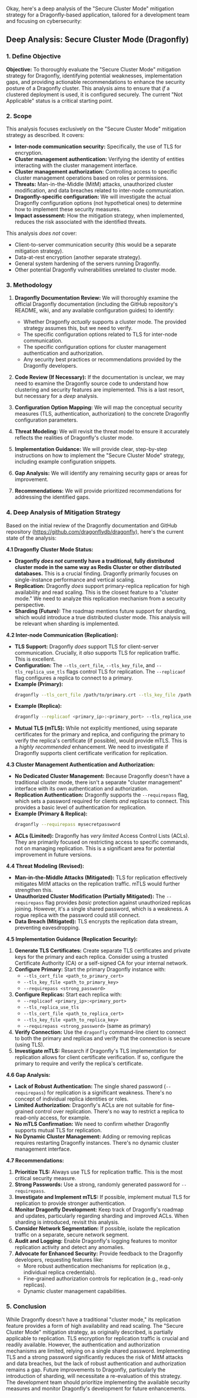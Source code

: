 Okay, here's a deep analysis of the "Secure Cluster Mode" mitigation strategy for a Dragonfly-based application, tailored for a development team and focusing on cybersecurity:

## Deep Analysis: Secure Cluster Mode (Dragonfly)

### 1. Define Objective

**Objective:** To thoroughly evaluate the "Secure Cluster Mode" mitigation strategy for Dragonfly, identifying potential weaknesses, implementation gaps, and providing actionable recommendations to enhance the security posture of a Dragonfly cluster.  This analysis aims to ensure that *if* a clustered deployment is used, it is configured securely.  The current "Not Applicable" status is a critical starting point.

### 2. Scope

This analysis focuses exclusively on the "Secure Cluster Mode" mitigation strategy as described.  It covers:

*   **Inter-node communication security:**  Specifically, the use of TLS for encryption.
*   **Cluster management authentication:**  Verifying the identity of entities interacting with the cluster management interface.
*   **Cluster management authorization:**  Controlling access to specific cluster management operations based on roles or permissions.
*   **Threats:** Man-in-the-Middle (MitM) attacks, unauthorized cluster modification, and data breaches related to inter-node communication.
*   **Dragonfly-specific configuration:**  We will investigate the actual Dragonfly configuration options (not hypothetical ones) to determine how to implement these security measures.
* **Impact assessment:** How the mitigation strategy, when implemented, reduces the risk associated with the identified threats.

This analysis *does not* cover:

*   Client-to-server communication security (this would be a separate mitigation strategy).
*   Data-at-rest encryption (another separate strategy).
*   General system hardening of the servers running Dragonfly.
*   Other potential Dragonfly vulnerabilities unrelated to cluster mode.

### 3. Methodology

1.  **Dragonfly Documentation Review:**  We will thoroughly examine the official Dragonfly documentation (including the GitHub repository's README, wiki, and any available configuration guides) to identify:
    *   Whether Dragonfly *actually* supports a cluster mode.  The provided strategy assumes this, but we need to verify.
    *   The specific configuration options related to TLS for inter-node communication.
    *   The specific configuration options for cluster management authentication and authorization.
    *   Any security best practices or recommendations provided by the Dragonfly developers.

2.  **Code Review (If Necessary):** If the documentation is unclear, we may need to examine the Dragonfly source code to understand how clustering and security features are implemented. This is a last resort, but necessary for a *deep* analysis.

3.  **Configuration Option Mapping:** We will map the conceptual security measures (TLS, authentication, authorization) to the concrete Dragonfly configuration parameters.

4.  **Threat Modeling:** We will revisit the threat model to ensure it accurately reflects the realities of Dragonfly's cluster mode.

5.  **Implementation Guidance:** We will provide clear, step-by-step instructions on how to implement the "Secure Cluster Mode" strategy, including example configuration snippets.

6.  **Gap Analysis:** We will identify any remaining security gaps or areas for improvement.

7.  **Recommendations:** We will provide prioritized recommendations for addressing the identified gaps.

### 4. Deep Analysis of Mitigation Strategy

Based on the initial review of the Dragonfly documentation and GitHub repository (https://github.com/dragonflydb/dragonfly), here's the current state of the analysis:

**4.1 Dragonfly Cluster Mode Status:**

*   **Dragonfly *does not* currently have a traditional, fully distributed cluster mode in the same way as Redis Cluster or other distributed databases.**  This is a crucial finding. Dragonfly primarily focuses on single-instance performance and vertical scaling.
*   **Replication:** Dragonfly *does* support primary-replica replication for high availability and read scaling. This is the closest feature to a "cluster mode."  We need to analyze this replication mechanism from a security perspective.
*   **Sharding (Future):** The roadmap mentions future support for sharding, which would introduce a true distributed cluster mode.  This analysis will be relevant when sharding is implemented.

**4.2 Inter-node Communication (Replication):**

*   **TLS Support:** Dragonfly *does* support TLS for client-server communication.  Crucially, it *also* supports TLS for replication traffic. This is excellent.
*   **Configuration:** The `--tls_cert_file`, `--tls_key_file`, and `--tls_replica_use_tls` flags control TLS for replication.  The `--replicaof` flag configures a replica to connect to a primary.
*   **Example (Primary):**
    ```bash
    dragonfly --tls_cert_file /path/to/primary.crt --tls_key_file /path/to/primary.key
    ```
*   **Example (Replica):**
    ```bash
    dragonfly --replicaof <primary_ip>:<primary_port> --tls_replica_use_tls --tls_cert_file /path/to/replica.crt --tls_key_file /path/to/replica.key
    ```
*   **Mutual TLS (mTLS):** While not explicitly mentioned, using separate certificates for the primary and replica, and configuring the primary to verify the replica's certificate (if possible), would provide mTLS.  This is a *highly recommended* enhancement.  We need to investigate if Dragonfly supports client certificate verification for replication.

**4.3 Cluster Management Authentication and Authorization:**

*   **No Dedicated Cluster Management:** Because Dragonfly doesn't have a traditional cluster mode, there isn't a separate "cluster management" interface with its own authentication and authorization.
*   **Replication Authentication:** Dragonfly supports the `--requirepass` flag, which sets a password required for clients *and* replicas to connect.  This provides a basic level of authentication for replication.
*   **Example (Primary & Replica):**
    ```bash
    dragonfly --requirepass mysecretpassword
    ```
*   **ACLs (Limited):** Dragonfly has *very limited* Access Control Lists (ACLs).  They are primarily focused on restricting access to specific commands, not on managing replication.  This is a significant area for potential improvement in future versions.

**4.4 Threat Modeling (Revised):**

*   **Man-in-the-Middle Attacks (Mitigated):** TLS for replication effectively mitigates MitM attacks on the replication traffic.  mTLS would further strengthen this.
*   **Unauthorized Cluster Modification (Partially Mitigated):** The `--requirepass` flag provides *basic* protection against unauthorized replicas joining.  However, it's a single shared password, which is a weakness.  A rogue replica with the password could still connect.
*   **Data Breach (Mitigated):** TLS encrypts the replication data stream, preventing eavesdropping.

**4.5 Implementation Guidance (Replication Security):**

1.  **Generate TLS Certificates:** Create separate TLS certificates and private keys for the primary and each replica.  Consider using a trusted Certificate Authority (CA) or a self-signed CA for your internal network.
2.  **Configure Primary:** Start the primary Dragonfly instance with:
    *   `--tls_cert_file <path_to_primary_cert>`
    *   `--tls_key_file <path_to_primary_key>`
    *   `--requirepass <strong_password>`
3.  **Configure Replicas:** Start each replica with:
    *   `--replicaof <primary_ip>:<primary_port>`
    *   `--tls_replica_use_tls`
    *   `--tls_cert_file <path_to_replica_cert>`
    *   `--tls_key_file <path_to_replica_key>`
    *   `--requirepass <strong_password>` (same as primary)
4.  **Verify Connection:** Use the `dragonfly` command-line client to connect to both the primary and replicas and verify that the connection is secure (using TLS).
5. **Investigate mTLS:** Research if Dragonfly's TLS implementation for replication allows for client certificate verification. If so, configure the primary to require and verify the replica's certificate.

**4.6 Gap Analysis:**

*   **Lack of Robust Authentication:** The single shared password (`--requirepass`) for replication is a significant weakness.  There's no concept of individual replica identities or roles.
*   **Limited Authorization:** Dragonfly's ACLs are not suitable for fine-grained control over replication.  There's no way to restrict a replica to read-only access, for example.
*   **No mTLS Confirmation:** We need to confirm whether Dragonfly supports mutual TLS for replication.
*   **No Dynamic Cluster Management:** Adding or removing replicas requires restarting Dragonfly instances.  There's no dynamic cluster management interface.

**4.7 Recommendations:**

1.  **Prioritize TLS:**  Always use TLS for replication traffic. This is the most critical security measure.
2.  **Strong Passwords:** Use a strong, randomly generated password for `--requirepass`.
3.  **Investigate and Implement mTLS:** If possible, implement mutual TLS for replication to provide stronger authentication.
4.  **Monitor Dragonfly Development:** Keep track of Dragonfly's roadmap and updates, particularly regarding sharding and improved ACLs.  When sharding is introduced, revisit this analysis.
5.  **Consider Network Segmentation:** If possible, isolate the replication traffic on a separate, secure network segment.
6.  **Audit and Logging:** Enable Dragonfly's logging features to monitor replication activity and detect any anomalies.
7. **Advocate for Enhanced Security:** Provide feedback to the Dragonfly developers, requesting features like:
    - More robust authentication mechanisms for replication (e.g., individual replica credentials).
    - Fine-grained authorization controls for replication (e.g., read-only replicas).
    - Dynamic cluster management capabilities.

### 5. Conclusion

While Dragonfly doesn't have a traditional "cluster mode," its replication feature provides a form of high availability and read scaling.  The "Secure Cluster Mode" mitigation strategy, as originally described, is partially applicable to replication.  TLS encryption for replication traffic is crucial and readily available.  However, the authentication and authorization mechanisms are limited, relying on a single shared password.  Implementing TLS and a strong password significantly reduces the risk of MitM attacks and data breaches, but the lack of robust authentication and authorization remains a gap.  Future improvements to Dragonfly, particularly the introduction of sharding, will necessitate a re-evaluation of this strategy. The development team should prioritize implementing the available security measures and monitor Dragonfly's development for future enhancements.